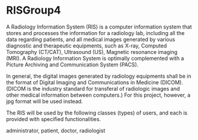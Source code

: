RISGroup4
=========
A Radiology Information System (RIS) is a computer information system that stores and processes the information for a radiology lab, including all the data regarding patients, and all medical images generated by various diagnostic and therapeutic equipments, such as X-ray, Computed Tomography (CT/CAT), Ultrasound (US), Magnetic resonance imaging (MRI). A Radiology Information System is optimally complemented with a Picture Archiving and Communication System (PACS).


In general, the digital images generated by radiology equipments shall be in the format of Digital Imaging and Communications in Medicine (DICOM). (DICOM is the industry standard for transferal of radiologic images and other medical information between computers.) For this project, however, a jpg format will be used instead.


The RIS will be used by the following classes (types) of users, and each is provided with specified functionalities.

administrator,
patient,
doctor,
radiologist

